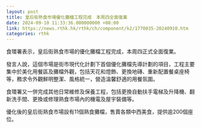```yaml
---
layout: post
title: 皇后街熟食市場優化攤檔工程完成　本周四全面復業
date: 2024-09-10 11:33:36.000000000 +08:00
link: https://news.rthk.hk/rthk/ch/component/k2/1770035-20240910.htm
categories: rthk
---
```


食環署表示，皇后街熟食市場的優化攤檔工程完成，本周四正式全面復業。

發言人說，這個市場是街市現代化計劃下首個優化攤檔先導計劃的項目，工程主要集中於美化用餐區及攤檔外觀，包括天花和燈飾、更換地磚、重新配置餐桌座椅等，務求令外觀鮮明整潔、風格統一，營造溫馨舒適的用餐氛圍。

食環署又一併完成其他日常維修及保養工程，包括更換自動扶手電梯及升降機、翻新洗手間、更換或修理熟食市場內的機電及屋宇裝備等。

優化後的皇后街熟食市場設有11個熟食攤檔，售賣各類中西美食，提供逾200個座位。
